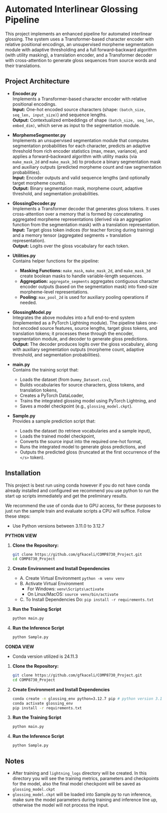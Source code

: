 # Automated Interlinear Glossing Pipeline

This project implements an enhanced pipeline for automated interlinear glossing. The system uses a Transformer-based character encoder with relative positional encodings, an unsupervised morpheme segmentation module with adaptive thresholding and a full forward–backward algorithm (with utility masking), a translation encoder, and a Transformer decoder with cross-attention to generate gloss sequences from source words and their translations.

## Project Architecture

- **Encoder.py**  
  Implements a Transformer-based character encoder with relative positional encodings.  
  **Input:** One-hot encoded source characters (shape: `(batch_size, seq_len, input_size)`) and sequence lengths.  
  **Output:** Contextualized embeddings of shape `(batch_size, seq_len, embed_dim)`, which serve as input to the segmentation module.

- **MorphemeSegmenter.py**  
  Implements an unsupervised segmentation module that computes segmentation probabilities for each character, predicts an adaptive threshold from rich encoder statistics (max, mean, variance), and applies a forward–backward algorithm with utility masks (via `make_mask_2d` and `make_mask_3d`) to produce a binary segmentation mask and auxiliary outputs (predicted morpheme count and raw segmentation probabilities).  
  **Input:** Encoder outputs and valid sequence lengths (and optionally target morpheme counts).  
  **Output:** Binary segmentation mask, morpheme count, adaptive threshold, and segmentation probabilities.

- **GlossingDecoder.py**  
  Implements a Transformer decoder that generates gloss tokens. It uses cross-attention over a memory that is formed by concatenating aggregated morpheme representations (derived via an aggregation function from the segmentation mask) with a translation representation.  
  **Input:** Target gloss token indices (for teacher forcing during training) and a memory tensor (aggregated segments + translation representation).  
  **Output:** Logits over the gloss vocabulary for each token.

- **Utilities.py**  
  Contains helper functions for the pipeline:
  - **Masking Functions:** `make_mask`, `make_mask_2d`, and `make_mask_3d` create boolean masks to handle variable-length sequences.
  - **Aggregation:** `aggregate_segments` aggregates contiguous character encoder outputs (based on the segmentation mask) into fixed-size morpheme-level representations.
  - **Pooling:** `max_pool_2d` is used for auxiliary pooling operations if needed.

- **GlossingModel.py**  
  Integrates the above modules into a full end-to-end system (implemented as a PyTorch Lightning module). The pipeline takes one-hot encoded source features, source lengths, target gloss tokens, and translation tokens; it processes these through the encoder, segmentation module, and decoder to generate gloss predictions.  
  **Output:** The decoder produces logits over the gloss vocabulary, along with auxiliary segmentation outputs (morpheme count, adaptive threshold, and segmentation probabilities).

- **main.py**  
  Contains the training script that:
  - Loads the dataset (from `Dummy_Dataset.csv`),
  - Builds vocabularies for source characters, gloss tokens, and translation tokens,
  - Creates a PyTorch DataLoader,
  - Trains the integrated glossing model using PyTorch Lightning, and
  - Saves a model checkpoint (e.g., `glossing_model.ckpt`).

- **Sample.py**  
  Provides a sample prediction script that:
  - Loads the dataset (to retrieve vocabularies and a sample input),
  - Loads the trained model checkpoint,
  - Converts the source input into the required one-hot format,
  - Runs the integrated model to generate gloss predictions, and
  - Outputs the predicted gloss (truncated at the first occurrence of the `</s>` token).

## Installation

This project is best run using conda 
however if you do not have conda already installed and configured
we recommend you use python to run the start up scripts immediately and get the preliminary results.

We recommend the use of conda due to GPU access,
for these purposes to just run the sample train and evaluate scripts a 
CPU will suffice.
Follow these steps:

- Use Python versions between 3.11.0 to 3.12.7

**PYTHON VIEW**
1. **Clone the Repository:**
   ```bash
   git clone https://github.com/gfkaceli/COMP8730_Project.git
   cd COMP8730_Project
2. **Create Environment and Install Dependencies**
   - A. Create Virtual Environment
      `python -m venv venv`
   - B. Activate Virtual Environment
     - For Windows:
    `venv\Scripts\activate`
     - On Linux/MacOS:
    `source venv/bin/activate`
   - C. To Install Dependencies Do:
      `pip install -r requirements.txt`
   
4. **Run the Training Script**
    ```bash
   python main.py

5. **Run the Inference Script**
    ```bash
   python Sample.py

**CONDA VIEW**

- Conda version utilized is 24.11.3

1. **Clone the Repository:**
   ```bash
   git clone https://github.com/gfkaceli/COMP8730_Project.git
   cd COMP8730_Project
   
2. **Create Environment and Install Dependencies**
   ```bash
   conda create -n glossing_env python=3.12.7 pip # python version 3.11.0 to 3.12.7 should work so feel free to change
   conda activate glossing_env
   pip install -r requirements.txt

3. **Run the Training Script**
    ```bash
   python main.py

4. **Run the Inference Script**
    ```bash
   python Sample.py
   
## Notes

- After training and `lightning_logs` directory 
  will be created. In this directory you will see
  the training metrics, parameters and checkpoints
  for the model, also the final model checkpoint
  will be saved as `glossing_model.ckpt`
- `glossing_model.ckpt` will be loaded into Sample.py
   to run inference, make sure the model parameters during
   training and inference line up, otherwise the model will
   not process the input.
   

# 
